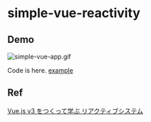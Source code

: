 # simple-vue-reactivity

## Demo

![simple-vue-app.gif](https://qiita-image-store.s3.ap-northeast-1.amazonaws.com/0/109606/64819d86-ec70-f424-f273-506b3b1342f3.gif)

Code is here. [example](example)

## Ref

[Vue.js v3 をつくって学ぶ リアクティブシステム](https://qiita.com/hareku/items/41c42554e7718aa17483)
